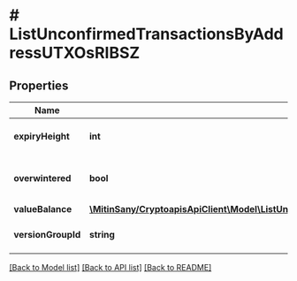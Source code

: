# # ListUnconfirmedTransactionsByAddressUTXOsRIBSZ

## Properties

Name | Type | Description | Notes
------------ | ------------- | ------------- | -------------
**expiryHeight** | **int** | Represents a block height after which the transaction will expire. |
**overwintered** | **bool** | \&quot;Overwinter\&quot; is the network upgrade for the Zcash blockchain. |
**valueBalance** | [**\MitinSany/CryptoapisApiClient\Model\ListUnconfirmedTransactionsByAddressUTXOsRIBSZValueBalance**](ListUnconfirmedTransactionsByAddressUTXOsRIBSZValueBalance.md) |  |
**versionGroupId** | **string** | Represents the transaction version group ID. |

[[Back to Model list]](../../README.md#models) [[Back to API list]](../../README.md#endpoints) [[Back to README]](../../README.md)
